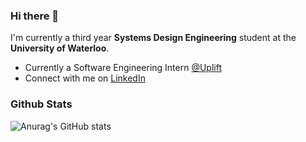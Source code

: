 ### Hi there 👋

I'm currently a third year **Systems Design Engineering** student at the **University of Waterloo**.
- Currently a Software Engineering Intern [@Uplift](http://uplift.com/)
- Connect with me on [LinkedIn](https://www.linkedin.com/in/loganseu/)

### Github Stats 
![Anurag's GitHub stats](https://github-readme-stats.vercel.app/api?username=loganseu&show_icons=true&theme=github_dark&count_private=true)

